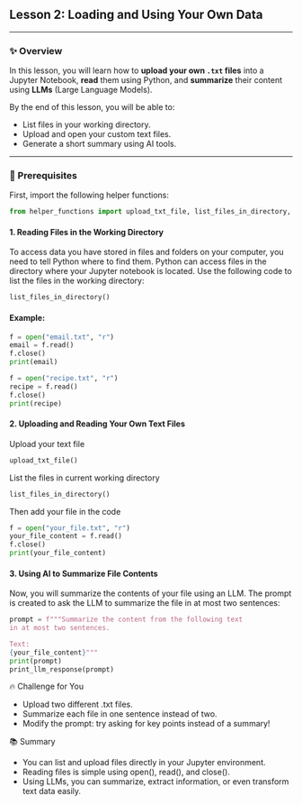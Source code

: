 ## Lesson 2: Loading and Using Your Own Data 

---

### ✨ Overview

In this lesson, you will learn how to **upload your own `.txt` files** into a Jupyter Notebook, **read** them using Python, and **summarize** their content using **LLMs** (Large Language Models).

By the end of this lesson, you will be able to:
- List files in your working directory.
- Upload and open your custom text files.
- Generate a short summary using AI tools.

---

### 🚀 Prerequisites

First, import the following helper functions:

```python
from helper_functions import upload_txt_file, list_files_in_directory, print_llm_response
```

#### 1. Reading Files in the Working Directory
To access data you have stored in files and folders on your computer, you need to tell Python where to find them.
Python can access files in the directory where your Jupyter notebook is located. Use the following code to list the files in the working directory:

```python
list_files_in_directory()
```

#### Example:

```python
f = open("email.txt", "r")
email = f.read()
f.close()
print(email)
```

```python
f = open("recipe.txt", "r")
recipe = f.read()
f.close()
print(recipe)
```

#### 2. Uploading and Reading Your Own Text Files

Upload your text file
```python
upload_txt_file()
```
List the files in current working directory
```python
list_files_in_directory()
```
Then add your file in the code
```python
f = open("your_file.txt", "r")
your_file_content = f.read()
f.close()
print(your_file_content)
```

#### 3. Using AI to Summarize File Contents
Now, you will summarize the contents of your file using an LLM. The prompt is created to ask the LLM to summarize the file in at most two sentences:

```python
prompt = f"""Summarize the content from the following text
in at most two sentences. 

Text:
{your_file_content}"""
print(prompt)
print_llm_response(prompt)
```
🔥 Challenge for You
  - Upload two different .txt files.
  - Summarize each file in one sentence instead of two.
  - Modify the prompt: try asking for key points instead of a summary!

📚 Summary
  - You can list and upload files directly in your Jupyter environment.
  - Reading files is simple using open(), read(), and close().
  - Using LLMs, you can summarize, extract information, or even transform text data easily.
